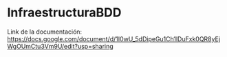 # InfraestructuraBDD

Link de la documentación: https://docs.google.com/document/d/1I0wU_5dDipeGu1Ch1lDuFxk0QR8yEjWgOUmCtu3Vm9U/edit?usp=sharing
